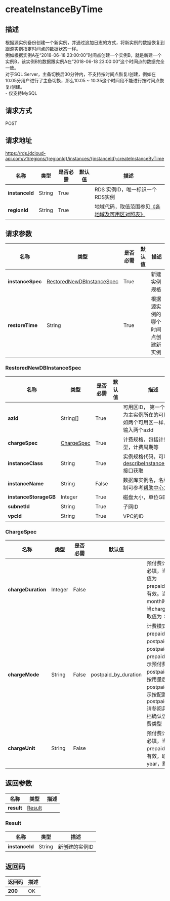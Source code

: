 # createInstanceByTime


## 描述
根据源实例备份创建一个新实例，并通过追加日志的方式，将新实例的数据恢复到跟源实例指定时间点的数据状态一样。<br>例如根据实例A在“2018-06-18 23:00:00”时间点创建一个实例B，就是新建一个实例B，该实例B的数据跟实例A在“2018-06-18 23:00:00”这个时间点的数据完全一致。<br>对于SQL Server，主备切换后30分钟内，不支持按时间点恢复/创建，例如在10:05分用户进行了主备切换，那么10:05 ~ 10:35这个时间段不能进行按时间点恢复/创建。<br>- 仅支持MySQL

## 请求方式
POST

## 请求地址
https://rds.jdcloud-api.com/v1/regions/{regionId}/instances/{instanceId}:createInstanceByTime

|名称|类型|是否必需|默认值|描述|
|---|---|---|---|---|
|**instanceId**|String|True||RDS 实例ID，唯一标识一个RDS实例|
|**regionId**|String|True||地域代码，取值范围参见[《各地域及可用区对照表》](../Enum-Definitions/Regions-AZ.md)|

## 请求参数
|名称|类型|是否必需|默认值|描述|
|---|---|---|---|---|
|**instanceSpec**|[RestoredNewDBInstanceSpec](##RestoredNewDBInstanceSpec)|True||新建实例规格|
|**restoreTime**|String|True||根据源实例的哪个时间点创建新实例|

### <a name="RestoredNewDBInstanceSpec">RestoredNewDBInstanceSpec</a>
|名称|类型|是否必需|默认值|描述|
|---|---|---|---|---|
|**azId**|String[]|True||可用区ID， 第一个ID必须为主实例所在的可用区。如两个可用区一样，也需输入两个azId|
|**chargeSpec**|[ChargeSpec](##ChargeSpec)|True||计费规格，包括计费类型，计费周期等|
|**instanceClass**|String|True||实例规格代码，可以通过[describeInstanceClasses](../instance/describeInstanceClasses.md)接口获取|
|**instanceName**|String|False||数据库实例名，名称的限制可参考[帮助中心文档](../../../documentation/Cloud-Database-and-Cache/RDS/Introduction/Restrictions/SQLServer-Restrictions.md)|
|**instanceStorageGB**|Integer|True||磁盘大小，单位GB|
|**subnetId**|String|True||子网ID|
|**vpcId**|String|True||VPC的ID|
### <a name="ChargeSpec">ChargeSpec</a>
|名称|类型|是否必需|默认值|描述|
|---|---|---|---|---|
|**chargeDuration**|Integer|False||预付费计费时长，预付费必填，当chargeMode取值为prepaid_by_duration时有效。当chargeUnit为month时取值为：1~9，当chargeUnit为year时取值为：1、2、3|
|**chargeMode**|String|False|postpaid_by_duration|计费模式，取值为：prepaid_by_duration，postpaid_by_usage或postpaid_by_duration，prepaid_by_duration表示预付费，postpaid_by_usage表示按用量后付费，postpaid_by_duration表示按配置后付费，默认为postpaid_by_duration.请参阅具体产品线帮助文档确认该产品线支持的计费类型|
|**chargeUnit**|String|False||预付费计费单位，预付费必填，当chargeMode为prepaid_by_duration时有效，取值为：month、year，默认为month|

## 返回参数
|名称|类型|描述|
|---|---|---|
|**result**|[Result](##Result)||


### <a name="Result">Result</a>
|名称|类型|描述|
|---|---|---|
|**instanceId**|String|新创建的实例ID|

## 返回码
|返回码|描述|
|---|---|
|**200**|OK|
